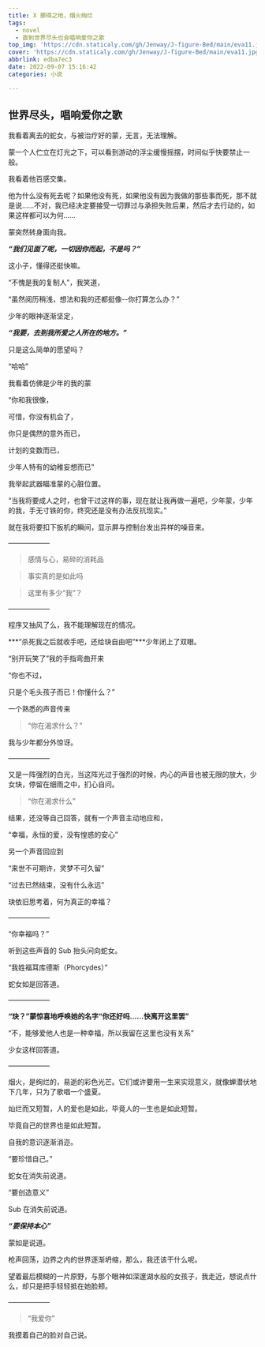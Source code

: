 ```yaml
---
title: X 挪得之地，烟火绚烂
tags:
  - novel
  - 直到世界尽头也会唱响爱你之歌
top_img: 'https://cdn.staticaly.com/gh/Jenway/J-figure-Bed/main/eva11.jpg'
cover: 'https://cdn.staticaly.com/gh/Jenway/J-figure-Bed/main/eva11.jpg'
abbrlink: edba7ec3
date: 2022-09-07 15:16:42
categories: 小说

---
```

世界尽头，唱响爱你之歌
----

<meting-js
    server="netease"
    type="song"
    autoplay="true"
    id="18126594">
</meting-js>

我看着离去的蛇女，与被治疗好的蒙，无言，无法理解。

蒙一个人伫立在灯光之下，可以看到游动的浮尘缓慢摇摆，时间似乎快要禁止一般。

我看着他百感交集。

他为什么没有死去呢？如果他没有死，如果他没有因为我做的那些事而死，那不就是说……不对，我已经决定要接受一切罪过与承担失败后果，然后才去行动的，如果这样都可以为何……

蒙突然转身面向我。

***“我们见面了呢，一切因你而起，不是吗？”***

这小子，懂得还挺快嘛。

“不愧是我的复制人”，我笑道，

“虽然阅历稍浅，想法和我的还都挺像--你打算怎么办？”

少年的眼神逐渐坚定，

***“我要，去到我所爱之人所在的地方。”***

只是这么简单的愿望吗？

“哈哈”

我看着仿佛是少年的我的蒙

“你和我很像，

可惜，你没有机会了，

你只是偶然的意外而已，

计划的变数而已，

少年人特有的幼稚妄想而已”

我举起武器瞄准蒙的心脏位置。

“当我将要成人之时，也曾干过这样的事，现在就让我再做一遍吧，少年蒙，少年的我，手无寸铁的你，终究还是没有办法反抗现实。”

就在我将要扣下扳机的瞬间，显示屏与控制台发出异样的噪音来。

——————

>感情与心，易碎的消耗品

>事实真的是如此吗

>这里有多少“我”？

——————

程序又抽风了么，我不能理解现在的情况。

***“杀死我之后就收手吧，还给玦自由吧”***少年闭上了双眼。

“别开玩笑了”我的手指弯曲开来

“你也不过，

只是个毛头孩子而已！你懂什么？”

一个熟悉的声音传来

>“你在渴求什么？”

我与少年都分外惊讶。

——————

又是一阵强烈的白光，当这阵光过于强烈的时候，内心的声音也被无限的放大，少女玦，停留在细雨之中，扪心自问。

>“你在渴求什么”

结果，还没等自己回答，就有一个声音主动地应和，

“幸福，永恒的爱，没有惶惑的安心”

另一个声音回应到

“来世不可期许，灵梦不可久留”

“过去已然结束，没有什么永远”

玦依旧思考着，何为真正的幸福？

——————

“你幸福吗？”

听到这些声音的 Sub 抬头问向蛇女。

“我姓福耳库德斯（Phorcydes）”

蛇女如是回答道。

——————

**“玦？”**蒙惊喜地呼唤她的名字**“你还好吗……快离开这里罢”**

“不，能够爱他人也是一种幸福，所以我留在这里也没有关系”

少女这样回答道。

——————

烟火，是绚烂的，易逝的彩色光芒。它们或许要用一生来实现意义，就像蝉潜伏地下几年，只为了歌唱一个盛夏。

灿烂而又短暂，人的爱也是如此，毕竟人的一生也是如此短暂。

毕竟自己的世界也是如此短暂。

自我的意识逐渐消迩。

“要珍惜自己。”

蛇女在消失前说道。

“要创造意义”

Sub 在消失前说道。

***“要保持本心”***

蒙如是说道。

枪声回荡，边界之内的世界逐渐坍缩，那么，我还该干什么呢。

望着最后模糊的一片原野，与那个眼神如深邃湖水般的女孩子，我走近，想说点什么，却只是把手轻轻抵在她脸颊。

——————

>“我爱你”

我摸着自己的脸对自己说。




